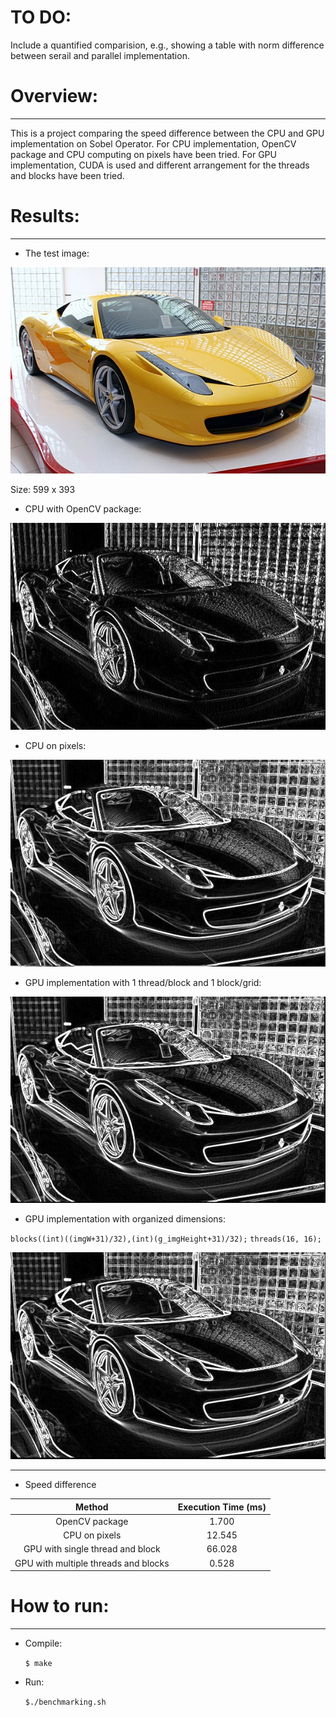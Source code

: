 [//]: # (Image References)

[image1]: ./outputs/cpu.jpg
[image2]: ./outputs/gpu1.jpg
[image3]: ./outputs/gpu2.jpg
[image4]: ./outputs/opencv.jpg
[image5]: ./test01.jpg

# TO DO:

 Include a quantified comparision, e.g., showing a table with norm difference between serail and parallel implementation.

# Overview:
---
This is a project comparing the speed difference between the CPU and GPU implementation on Sobel Operator. For CPU implementation, OpenCV package and CPU computing on pixels have been tried. For GPU implementation, CUDA is used and different arrangement for the threads and blocks have been tried.

# Results:
---
* The test image: 

![alt text][image5]

Size: 599 x 393

* CPU with OpenCV package:

![alt text][image4]

* CPU on pixels:

![alt text][image1]

* GPU implementation with 1 thread/block and 1 block/grid:

![alt text][image2]

* GPU implementation with organized dimensions:

`blocks((int)((imgW+31)/32),(int)(g_imgHeight+31)/32);`
`threads(16, 16);`

![alt text][image3]

----

* Speed difference

| Method       		|     Execution Time (ms)	       | 
|:---------------------:|:---------------------------------------------:| 
| OpenCV package        | 1.700   							| 
| CPU on pixels	| 12.545	|
| GPU with single thread and block | 66.028 		|
| GPU with multiple threads and blocks | 0.528		|


# How to run:
---

* Compile:

	`$ make`

* Run:

	`$./benchmarking.sh`
